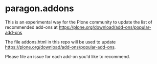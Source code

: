 # paragon.addons

This is an experimental way for the Plone community to update the list of recommended add-ons at https://plone.org/download/add-ons/popular-add-ons

The file addons.html in this repo will be used to update https://plone.org/download/add-ons/popular-add-ons.

Please file an issue for each add-on you'd like to recommend. 
